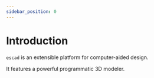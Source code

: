 ```yaml
---
sidebar_position: 0
---
```


# Introduction

`escad` is an extensible platform for computer-aided design.

It features a powerful programmatic 3D modeler.


